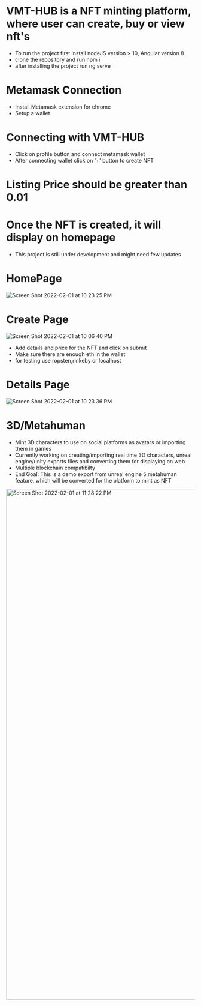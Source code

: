 # VMT-HUB is a NFT minting platform, where user can create, buy or view nft's
- To run the project first install nodeJS version > 10, Angular version 8
- clone the repository and run npm i
- after installing the project run ng serve
# Metamask Connection
- Install Metamask extension for chrome
- Setup a wallet
# Connecting with VMT-HUB
- Click on profile button and connect metamask wallet
- After connecting wallet click on '+' button to create NFT
# Listing Price should be greater than 0.01
# Once the NFT is created, it will display on homepage
- This project is still under development and might need few updates

# HomePage

![Screen Shot 2022-02-01 at 10 23 25 PM](https://user-images.githubusercontent.com/66404335/152089211-6ac053c4-8909-46f7-b6a7-01b6087cc873.png)

# Create Page
![Screen Shot 2022-02-01 at 10 06 40 PM](https://user-images.githubusercontent.com/66404335/152089237-027e2e21-450c-4055-b756-563e076faa22.png)

- Add details and price for the NFT and click on submit
- Make sure there are enough eth in the wallet 
- for testing use ropsten,rinkeby or localhost

# Details Page
![Screen Shot 2022-02-01 at 10 23 36 PM](https://user-images.githubusercontent.com/66404335/152089267-292f2516-2611-4e94-b704-32a238f93797.png)



# 3D/Metahuman
- Mint 3D characters to use on social platforms as avatars or importing them in games
- Currently working on creating/importing real time 3D characters, unreal engine/unity exports files and converting them for displaying on web
- Multiple blockchain compatibilty
- End Goal: This is a demo export from unreal engine 5 metahuman feature, which will be converted for the platform to mint as NFT
<img width="1362" alt="Screen Shot 2022-02-01 at 11 28 22 PM" src="https://user-images.githubusercontent.com/66404335/152093256-65088a01-a138-45e6-ac0b-cb09aaba9832.png">
